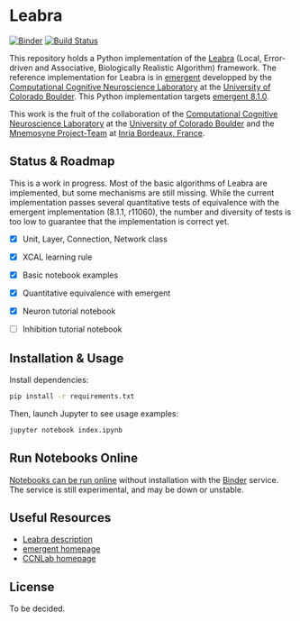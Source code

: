 # Leabra

[![Binder](http://mybinder.org/badge.svg)](https://beta.mybinder.org/v2/gh/benureau/leabra/master)  [![Build Status](https://travis-ci.org/benureau/leabra.svg?branch=master)](https://travis-ci.org/benureau/leabra)

This repository holds a Python implementation of the [Leabra](https://grey.colorado.edu/emergent/index.php/Leabra) (Local, Error-driven and Associative, Biologically Realistic Algorithm) framework. The reference implementation for Leabra is in [emergent](https://grey.colorado.edu/emergent/index.php/Main_Page) developped by the [Computational Cognitive Neuroscience Laboratory](https://grey.colorado.edu/CompCogNeuro/index.php/CCNLab) at the [University of Colorado Boulder](http://www.colorado.edu/). This Python implementation targets [emergent 8.1.0](https://grey.colorado.edu/emergent/index.php/Changes_8.1.0).

This work is the fruit of the collaboration of the [Computational Cognitive Neuroscience Laboratory](https://grey.colorado.edu/CompCogNeuro/index.php/CCNLab) at the [University of Colorado Boulder](http://www.colorado.edu/) and the [Mnemosyne Project-Team]() at [Inria Bordeaux, France](https://www.inria.fr/en/centre/bordeaux).


## Status & Roadmap

This is a work in progress. Most of the basic algorithms of Leabra are implemented, but some mechanisms are
still missing. While the current implementation passes several quantitative tests of equivalence with
the emergent implementation (8.1.1, r11060), the number and diversity of tests is too low to guarantee that
the implementation is correct yet.

- [x] Unit, Layer, Connection, Network class
- [x] XCAL learning rule
- [x] Basic notebook examples
- [x] Quantitative equivalence with emergent
- [x] Neuron tutorial notebook
- [ ] Inhibition tutorial notebook


## Installation & Usage

Install dependencies:
```bash
pip install -r requirements.txt
```

Then, launch Jupyter to see usage examples:
```bash
jupyter notebook index.ipynb
```


## Run Notebooks Online

[Notebooks can be run online](https://beta.mybinder.org/v2/gh/benureau/leabra/master) without installation with the [Binder](http://mybinder.org) service. The service is still experimental, and may be down or unstable.


## Useful Resources

  * [Leabra description](https://grey.colorado.edu/emergent/index.php/Leabra)
  * [emergent homepage](https://grey.colorado.edu/emergent/index.php/Main_Page)
  * [CCNLab homepage](https://grey.colorado.edu/CompCogNeuro/index.php/CCNLab)

## License

To be decided.
